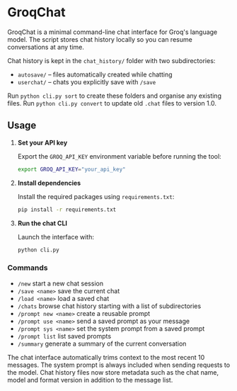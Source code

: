 # GroqChat

GroqChat is a minimal command-line chat interface for Groq's language model. The script stores chat history locally so you can resume conversations at any time.

Chat history is kept in the `chat_history/` folder with two subdirectories:
* `autosave/`  – files automatically created while chatting
* `userchat/` – chats you explicitly save with `/save`

Run `python cli.py sort` to create these folders and organise any existing files.
Run `python cli.py convert` to update old `.chat` files to version 1.0.

## Usage

1. **Set your API key**

   Export the `GROQ_API_KEY` environment variable before running the tool:

   ```bash
   export GROQ_API_KEY="your_api_key"
   ```

2. **Install dependencies**

   Install the required packages using `requirements.txt`:

   ```bash
   pip install -r requirements.txt
   ```

3. **Run the chat CLI**

   Launch the interface with:

   ```bash
   python cli.py
   ```

### Commands

- `/new` start a new chat session
- `/save <name>` save the current chat
- `/load <name>` load a saved chat
- `/chats` browse chat history starting with a list of subdirectories
- `/prompt new <name>` create a reusable prompt
- `/prompt use <name>` send a saved prompt as your message
- `/prompt sys <name>` set the system prompt from a saved prompt
- `/prompt list` list saved prompts
- `/summary` generate a summary of the current conversation

The chat interface automatically trims context to the most recent 10
messages. The system prompt is always included when sending requests to
the model. Chat history files now store metadata such as the chat name,
model and format version in addition to the message list.

